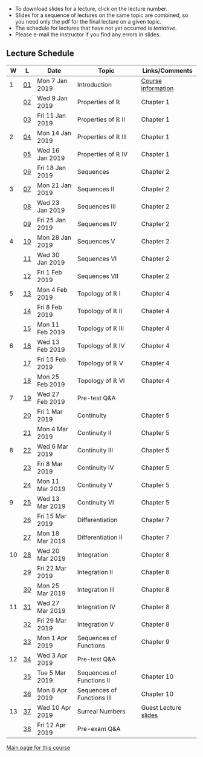 * To download slides for a lecture, click on the lecture number.
* Slides for a sequence of lectures on the same topic are combined, so you need only the pdf for the final lecture on a given topic.
* The schedule for lectures that have not yet occurred is _tentative_.
* Please e-mail the instructor if you find any errors in slides.

## Lecture Schedule

| W | L | Date | Topic | Links/Comments |
|---|---|------|-------|----------------|
| 1 | [01](3al01_2019.pdf) | Mon 7 Jan 2019 | Introduction |  [Course information](../handouts/3ainfo_2019.pdf) |
|  | [02](3al02_2019.pdf) | Wed 9 Jan 2019 | Properties of &#8477; |  Chapter 1 |
|  | [03](3al03_2019.pdf) | Fri 11 Jan 2019 | Properties of &#8477; II |  Chapter 1 |
| 2 | [04](3al04_2019.pdf) | Mon 14 Jan 2019 | Properties of &#8477; III |  Chapter 1 |
|  | [05](3al05_2019.pdf) | Wed 16 Jan 2019 | Properties of &#8477; IV |  Chapter 1 |
|  | [06](3al06_2019.pdf) | Fri 18 Jan 2019 | Sequences |  Chapter 2 |
| 3 | [07](3al07_2019.pdf) | Mon 21 Jan 2019 | Sequences II |  Chapter 2 |
|  | [08](3al08_2019.pdf) | Wed 23 Jan 2019 | Sequences III |  Chapter 2 |
|  | [09](3al09_2019.pdf) | Fri 25 Jan 2019 | Sequences IV |  Chapter 2 |
| 4 | [10](3al10_2019.pdf) | Mon 28 Jan 2019 | Sequences V |  Chapter 2 |
|  | [11](3al11_2019.pdf) | Wed 30 Jan 2019 | Sequences VI |  Chapter 2 |
|  | [12](3al12_2019.pdf) | Fri 1 Feb 2019 | Sequences VII |  Chapter 2 |
| 5 | [13](3al13_2019.pdf) | Mon 4 Feb 2019 | Topology of &#8477; I | Chapter 4 |
|  | [14](3al14_2019.pdf) | Fri 8 Feb 2019 | Topology of &#8477; II | Chapter 4 |
|  | [15](3al15_2019.pdf) | Mon 11 Feb 2019 | Topology of &#8477; III | Chapter 4 |
| 6 | [16](3al16_2019.pdf) | Wed 13 Feb 2019 | Topology of &#8477; IV | Chapter 4 |
|  | [17](3al17_2019.pdf) | Fri 15 Feb 2019 | Topology of &#8477; V | Chapter 4 |
|  | [18](3al18_2019.pdf) | Mon 25 Feb 2019 | Topology of &#8477; VI | Chapter 4 |
| 7 | [19](3al19_2019.pdf) | Wed 27 Feb 2019 | Pre-test Q&A |  |
|  | [20](3al20_2019.pdf) | Fri 1 Mar 2019 | Continuity | Chapter 5 |
|  | [21](3al21_2019.pdf) | Mon 4 Mar 2019 | Continuity II | Chapter 5 |
| 8 | [22](3al22_2019.pdf) | Wed 6 Mar 2019 | Continuity III | Chapter 5 |
|  | [23](3al23_2019.pdf) | Fri 8 Mar 2019 | Continuity IV | Chapter 5 |
|  | [24](3al24_2019.pdf) | Mon 11 Mar 2019 | Continuity V | Chapter 5 |
| 9 | [25](3al25_2019.pdf) | Wed 13 Mar 2019 | Continuity VI | Chapter 5 |
|  | [26](3al26_2019.pdf) | Fri 15 Mar 2019 | Differentiation | Chapter 7 |
|  | [27](3al27_2019.pdf) | Mon 18 Mar 2019 | Differentiation II | Chapter 7 |
| 10 | [28](3al28_2019.pdf) | Wed 20 Mar 2019 | Integration | Chapter 8 |
|  | [29](3al29_2019.pdf) | Fri 22 Mar 2019 | Integration II | Chapter 8 |
|  | [30](3al30_2019.pdf) | Mon 25 Mar 2019 | Integration III | Chapter 8 |
| 11 | [31](3al31_2019.pdf) | Wed 27 Mar 2019 | Integration IV | Chapter 8 |
|  | [32](3al32_2019.pdf) | Fri 29 Mar 2019 | Integration V | Chapter 8 |
|  | [33](3al33_2019.pdf) | Mon 1 Apr 2019 | Sequences of Functions | Chapter 9 |
| 12 | [34](3al34_2019.pdf) | Wed 3 Apr 2019 | Pre-test Q&A |  |
|  | [35](3al35_2019.pdf) | Tue 5 Mar 2019 | Sequences of Functions II | Chapter 10 |
|  | [36](3al36_2019.pdf) | Mon 8 Apr 2019 | Sequences of Functions III | Chapter 10 |
| 13 | [37](3al37_2019.pdf) | Wed 10 Apr 2019 | Surreal Numbers | Guest Lecture<br>[slides](./surreal2019.pdf) |
|  | [38](3al38_2019.pdf) | Fri 12 Apr 2019 | Pre-exam Q&A |  |

[Main page for this course](https://davidearn.github.io/math3a/)
